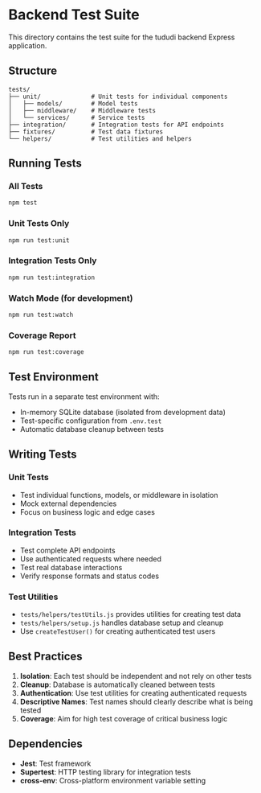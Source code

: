 # Backend Test Suite

This directory contains the test suite for the tududi backend Express application.

## Structure

```
tests/
├── unit/              # Unit tests for individual components
│   ├── models/        # Model tests
│   ├── middleware/    # Middleware tests
│   └── services/      # Service tests
├── integration/       # Integration tests for API endpoints
├── fixtures/          # Test data fixtures
└── helpers/           # Test utilities and helpers
```

## Running Tests

### All Tests
```bash
npm test
```

### Unit Tests Only
```bash
npm run test:unit
```

### Integration Tests Only
```bash
npm run test:integration
```

### Watch Mode (for development)
```bash
npm run test:watch
```

### Coverage Report
```bash
npm run test:coverage
```

## Test Environment

Tests run in a separate test environment with:
- In-memory SQLite database (isolated from development data)
- Test-specific configuration from `.env.test`
- Automatic database cleanup between tests

## Writing Tests

### Unit Tests
- Test individual functions, models, or middleware in isolation
- Mock external dependencies
- Focus on business logic and edge cases

### Integration Tests
- Test complete API endpoints
- Use authenticated requests where needed
- Test real database interactions
- Verify response formats and status codes

### Test Utilities
- `tests/helpers/testUtils.js` provides utilities for creating test data
- `tests/helpers/setup.js` handles database setup and cleanup
- Use `createTestUser()` for creating authenticated test users

## Best Practices

1. **Isolation**: Each test should be independent and not rely on other tests
2. **Cleanup**: Database is automatically cleaned between tests
3. **Authentication**: Use test utilities for creating authenticated requests
4. **Descriptive Names**: Test names should clearly describe what is being tested
5. **Coverage**: Aim for high test coverage of critical business logic

## Dependencies

- **Jest**: Test framework
- **Supertest**: HTTP testing library for integration tests
- **cross-env**: Cross-platform environment variable setting